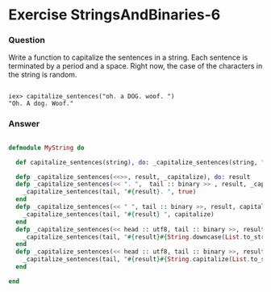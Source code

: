 Exercise StringsAndBinaries-6
=============================

### Question

Write a function to capitalize the sentences in a string. Each sentence is terminated by a period and a space. Right now, the case of the characters in the string is random.

```shell

​iex>​ capitalize_sentences(​"​​oh. a DOG. woof. "​)
"Oh. A dog. Woof."

```


### Answer

```elixir

defmodule MyString do

  def capitalize_sentences(string), do: _capitalize_sentences(string, "", true)

  defp _capitalize_sentences(<<>>, result, _capitalize), do: result
  defp _capitalize_sentences(<< ". ",  tail :: binary >> , result, _capitalize) do
    _capitalize_sentences(tail, "#{result}. ", true)
  end
  defp _capitalize_sentences(<< " ", tail :: binary >>, result, capitalize) do
    _capitalize_sentences(tail, "#{result} ", capitalize)
  end
  defp _capitalize_sentences(<< head :: utf8, tail :: binary >>, result, false) do
    _capitalize_sentences(tail, "#{result}#{String.downcase(List.to_string([head]))}", false)
  end
  defp _capitalize_sentences(<< head :: utf8, tail :: binary >>, result, true) do
    _capitalize_sentences(tail, "#{result}#{String.capitalize(List.to_string([head]))}", false)
  end

end

```
